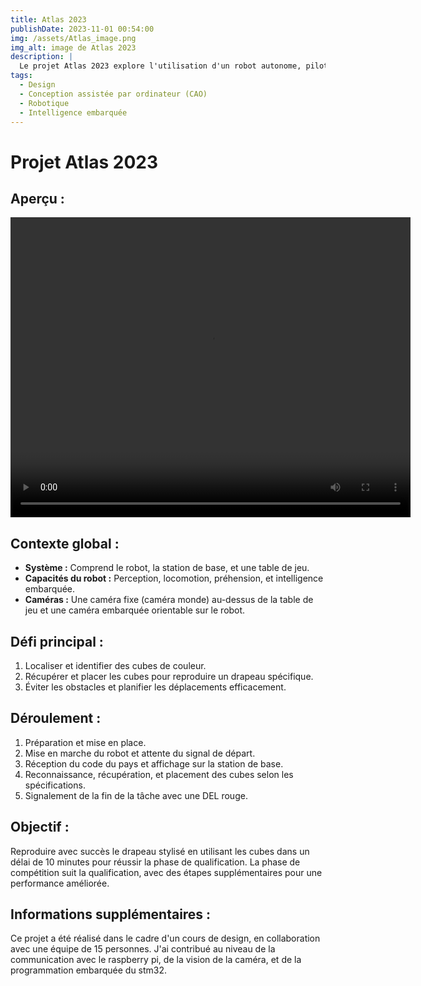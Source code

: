 ```yaml
---
title: Atlas 2023
publishDate: 2023-11-01 00:54:00
img: /assets/Atlas_image.png
img_alt: image de Atlas 2023
description: |
  Le projet Atlas 2023 explore l'utilisation d'un robot autonome, piloté à distance par une station de base, capable de reconnaître, déplacer et aligner des cubes colorés pour recréer de manière stylisée un drapeau national.
tags:
  - Design
  - Conception assistée par ordinateur (CAO)
  - Robotique
  - Intelligence embarquée
---
```

# Projet Atlas 2023

## Aperçu :
<!-- [![Aperçu du Projet Atlas 2023](/assets/Atlas2023_vid.mp4)](/assets/Atlas2023_vid.mp4) -->
<video width="640" height="480" autoplay loop controls>
  <source src="/assets/Atlas2023_vid2.mp4" type="video/mp4">
  Votre navigateur ne prend pas en charge la vidéo.
</video>

## Contexte global :
- **Système :** Comprend le robot, la station de base, et une table de jeu.
- **Capacités du robot :** Perception, locomotion, préhension, et intelligence embarquée.
- **Caméras :** Une caméra fixe (caméra monde) au-dessus de la table de jeu et une caméra embarquée orientable sur le robot.

## Défi principal :
1. Localiser et identifier des cubes de couleur.
2. Récupérer et placer les cubes pour reproduire un drapeau spécifique.
3. Éviter les obstacles et planifier les déplacements efficacement.

## Déroulement :
1. Préparation et mise en place.
2. Mise en marche du robot et attente du signal de départ.
3. Réception du code du pays et affichage sur la station de base.
4. Reconnaissance, récupération, et placement des cubes selon les spécifications.
5. Signalement de la fin de la tâche avec une DEL rouge.

## Objectif :
Reproduire avec succès le drapeau stylisé en utilisant les cubes dans un délai de 10 minutes pour réussir la phase de qualification. La phase de compétition suit la qualification, avec des étapes supplémentaires pour une performance améliorée.

## Informations supplémentaires :
Ce projet a été réalisé dans le cadre d'un cours de design, en collaboration avec une équipe de 15 personnes. J'ai contribué au niveau de la communication avec le raspberry pi, de la vision de la caméra, et de la programmation embarquée du stm32.
